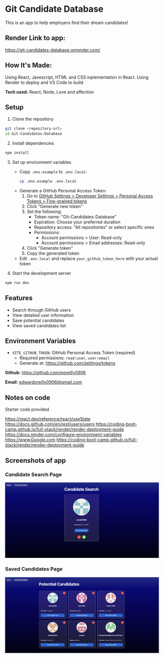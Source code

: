 # Git Candidate Database
This is an app to help employers find their dream candidates!

## Render Link to app:
https://git-candidates-database.onrender.com/

## How It's Made:
Using React, Javescript, HTML and CSS inplementation in React.
Using Render to deploy and VS Code to build


**Tech used:**  React, Node, Love and affection


## Setup

1. Clone the repository
```bash
git clone <repository-url>
cd Git-Candidates-Database
```

2. Install dependencies
```bash
npm install
```

3. Set up environment variables
   - Copy `.env.example` to `.env.local`:
     ```bash
     cp .env.example .env.local
     ```
   - Generate a GitHub Personal Access Token:
     1. Go to [GitHub Settings > Developer Settings > Personal Access Tokens > Fine-grained tokens](https://github.com/settings/tokens)
     2. Click "Generate new token"
     3. Set the following:
        - Token name: "Git-Candidates-Database"
        - Expiration: Choose your preferred duration
        - Repository access: "All repositories" or select specific ones
        - Permissions:
          - Account permissions > User: Read-only
          - Account permissions > Email addresses: Read-only
     4. Click "Generate token"
     5. Copy the generated token
   - Edit `.env.local` and replace `your_github_token_here` with your actual token

4. Start the development server
```bash
npm run dev
```

## Features

- Search through GitHub users
- View detailed user information
- Save potential candidates
- View saved candidates list

## Environment Variables

- `VITE_GITHUB_TOKEN`: GitHub Personal Access Token (required)
  - Required permissions: `read:user`, `user:email`
  - Generate at: https://github.com/settings/tokens


**Github:** <https://github.com/eoreilly0906>

**Email:** edwardoreilly0906@gmail.com

## Notes on code
Starter code provided

https://react.dev/reference/react/useState
https://docs.github.com/en/rest/users/users
https://coding-boot-camp.github.io/full-stack/render/render-deployment-guide
https://docs.render.com/configure-environment-variables
https://www.Google.com
https://coding-boot-camp.github.io/full-stack/render/render-deployment-guide

## Screenshots of app

### Candidate Search Page
![Candidate Search Page](assets/candidate-search.png)

### Saved Candidates Page
![Saved Candidates Page](assets/saved-candidates.png)

